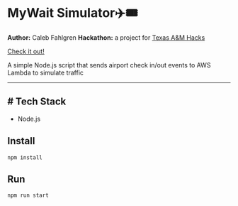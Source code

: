 # MyWait Simulator✈️🎟️

**Author:** Caleb Fahlgren
**Hackathon:** a project for [Texas A&M Hacks](https://tamuhack2021.devpost.com/)

[Check it out!](https://mywait.live)

A simple Node.js script that sends airport check in/out events to AWS Lambda to simulate traffic

---

## # Tech Stack

- Node.js
  
## Install
    npm install

## Run
    npm run start
